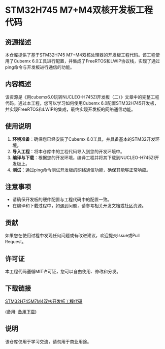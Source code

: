 # STM32H745 M7+M4双核开发板工程代码

## 资源描述

本仓库提供了基于STM32H745 M7+M4双核处理器的开发板工程代码。该工程使用了Cubemx 6.0工具进行配置，并集成了FreeRTOS和LWIP协议栈，实现了通过ping命令与开发板进行通信的功能。

## 内容概述

该资源是《用cubemx6.0玩转NUCLEO-H745ZI开发板（二）》文章中的完整工程代码。通过本工程，您可以学习如何使用Cubemx 6.0配置STM32H745开发板，并实现FreeRTOS和LWIP的集成，最终实现开发板的网络通信功能。

## 使用说明

1. **环境准备**：确保您已经安装了Cubemx 6.0工具，并具备基本的STM32开发环境。
2. **导入工程**：将本仓库中的工程代码导入到您的开发环境中。
3. **编译与下载**：根据您的开发环境，编译工程并将其下载到NUCLEO-H745ZI开发板上。
4. **测试**：通过ping命令测试开发板的网络通信功能，确保其能够正常响应。

## 注意事项

- 请确保开发板的硬件配置与工程代码中的配置一致。
- 在编译和下载过程中，如遇到问题，请参考相关开发文档或社区资源。

## 贡献

如果您在使用过程中发现任何问题或有改进建议，欢迎提交Issue或Pull Request。

## 许可证

本工程代码遵循MIT许可证，您可以自由使用、修改和分发。

## 下载链接
[STM32H745M7M4双核开发板工程代码](https://pan.quark.cn/s/be04e5f49946) 

(备用: [备用下载](https://pan.baidu.com/s/1DdpimKKPtU02v7l6aVPqIQ?pwd=1234))

## 说明

该仓库仅用于学习交流，请勿用于商业用途。
